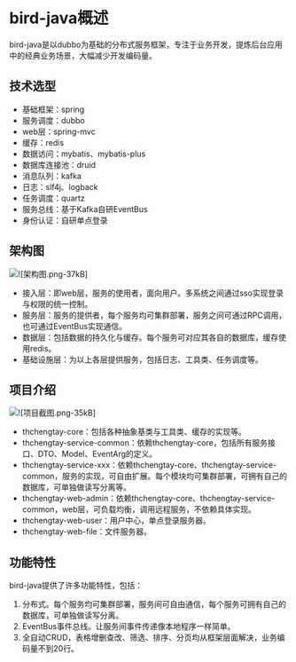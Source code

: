 # bird-java概述

bird-java是以dubbo为基础的分布式服务框架，专注于业务开发，提炼后台应用中的经典业务场景，大幅减少开发编码量。

## 技术选型

 - 基础框架：spring
 - 服务调度：dubbo
 - web层：spring-mvc
 - 缓存：redis
 - 数据访问：mybatis、mybatis-plus
 - 数据库连接池：druid
 - 消息队列：kafka
 - 日志：slf4j、logback
 - 任务调度：quartz
 - 服务总线：基于Kafka自研EventBus
 - 身份认证：自研单点登录

## 架构图

![!\[架构图.png-37kB\]][1]

 - 接入层：即web层，服务的使用者，面向用户。多系统之间通过sso实现登录与权限的统一控制。
 - 服务层：服务的提供者，每个服务均可集群部署，服务之间可通过RPC调用，也可通过EventBus实现通信。
 - 数据层：包括数据的持久化与缓存。每个服务可对应其各自的数据库，缓存使用redis。
 - 基础设施层：为以上各层提供服务，包括日志、工具类、任务调度等。

## 项目介绍

![!\[项目截图.png-35kB\]][2]

- thchengtay-core：包括各种抽象基类与工具类、缓存的实现等。
- thchengtay-service-common：依赖thchengtay-core，包括所有服务接口、DTO、Model、EventArg的定义。
- thchengtay-service-xxx：依赖thchengtay-core、thchengtay-service-common，服务的实现，可自由扩展。每个模块均可集群部署，可拥有自己的数据库，可单独做读写分离等。
- thchengtay-web-admin：依赖thchengtay-core、thchengtay-service-common，web层，可负载均衡，调用远程服务，不依赖具体实现。
- thchengtay-web-user：用户中心，单点登录服务器。
- thchengtay-web-file：文件服务器。

## 功能特性
bird-java提供了许多功能特性，包括：

 1. 分布式。每个服务均可集群部署，服务间可自由通信，每个服务可拥有自己的数据库，可单独做读写分离。
 2. EventBus事件总线。让服务间事件传递像本地程序一样简单。
 3. 全自动CRUD，表格增删查改、筛选、排序、分页均从框架层面解决，业务编码量不到20行。


  [1]: http://static.zybuluo.com/liuxx-/psky0g6hw6r0a2pmvp9fjig5/image.png
  [2]: http://static.zybuluo.com/liuxx-/2u37osf83fou3h7202ephqbu/image.png